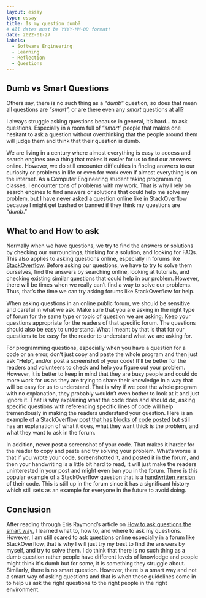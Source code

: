 ```yaml
---
layout: essay
type: essay
title: Is my question dumb?
# All dates must be YYYY-MM-DD format!
date: 2022-01-27
labels:
  - Software Engineering
  - Learning
  - Reflection
  - Questions
---
```


## Dumb vs Smart Questions

Others say, there is no such thing as a “*dumb*” question, so does that mean all questions are “*smart*”, or are there even any *smart* questions at all?

I always struggle asking questions because in general, it’s hard… to ask questions. Especially in a room full of “*smart*” people that makes one hesitant to ask a question without overthinking that the people around them will judge them and think that their question is dumb. 
 
We are living in a century where almost everything is easy to access and search engines are a thing that makes it easier for us to find our answers online. However, we do still encounter difficulties in finding answers to our curiosity or problems in life or even for work even if almost everything is on the internet. As a Computer Engineering student taking programming classes, I encounter tons of problems with my work. That is why I rely on search engines to find answers or solutions that could help me solve my problem, but I have never asked a question online like in StackOverflow because I might get bashed or banned if they think my questions are “*dumb*.”

## What to and How to ask

Normally when we have questions, we try to find the answers or solutions by checking our surroundings, thinking for a solution, and looking for FAQs. This also applies to asking questions online, especially in forums like [StackOverflow](https://stackoverflow.com/). Before asking our questions, we have to try to solve them ourselves, find the answers by searching online, looking at tutorials, and checking existing similar questions that could help in our problem. However, there will be times when we really can’t find a way to solve our problems. Thus, that’s the time we can try asking forums like StackOverflow for help. 

When asking questions in an online public forum, we should be sensitive and careful in what we ask. Make sure that you are asking in the right type of forum for the same type or topic of question we are asking. Keep your questions appropriate for the readers of that specific forum. The questions should also be easy to understand. What I meant by that is that for our questions to be easy for the reader to understand what we are asking for. 

For programming questions, especially when you have a question for a code or an error, don’t just copy and paste the whole program and then just ask “Help”, and/or post a screenshot of your code! It'll be better for the readers and volunteers to check and help you figure out your problem. However, it is better to keep in mind that they are busy people and could do more work for us as they are trying to share their knowledge in a way that will be easy for us to understand. That is why if we post the whole program with no explanation, they probably wouldn’t even bother to look at it and just ignore it. That is why explaining what the code does and should do, asking specific questions with referencing specific lines of code will help tremendously in making the readers understand your question. Here is an example of a StackOverflow [post that has blocks of code posted](https://stackoverflow.com/questions/11227809/why-is-processing-a-sorted-array-faster-than-processing-an-unsorted-array ) but still has an explanation of what it does, what they want thick is the problem, and what they want to ask in the forum. 

In addition, never post a screenshot of your code. That makes it harder for the reader to copy and paste and try solving your problem. What’s worse is that if you wrote your code, screenshotted it, and posted it in the forum, and then your handwriting is a little bit hard to read, it will just make the readers uninterested in your post and might even ban you in the forum. There is this popular example of a StackOverflow question that is a [handwritten version]( https://stackoverflow.com/questions/5508110/why-is-this-program-erroneously-rejected-by-three-c-compilers) of their code. This is still up in the forum since it has a significant history which still sets as an example for everyone in the future to avoid doing.

## Conclusion

After reading through Eris Raymond’s article on [How to ask questions the smart way](http://www.catb.org/esr/faqs/smart-questions.html), I learned what to, how to, and where to ask my questions. However, I am still scared to ask questions online especially in a forum like StackOverflow, that is why I will just try my best to find the answers by myself, and try to solve them. I do think that there is no such thing as a dumb question rather people have different levels of knowledge and people might think it's dumb but for some, it is something they struggle about. Similarly, there is no smart question. However, there is a smart way and not a smart way of asking questions and that is when these guidelines come in to help us ask the right questions to the right people in the right environment.


